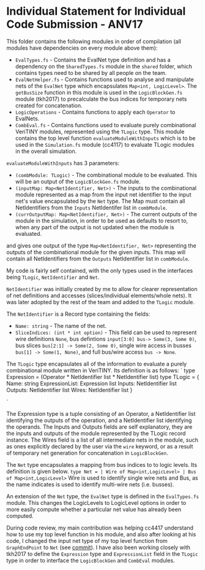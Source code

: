 # Individual Statement for Individual Code Submission - ANV17

This folder contains the following modules in order of compilation (all modules have dependencies on every module above them): 
* `EvalTypes.fs` - Contains the EvalNet type definition and has a dependency on the `SharedTypes.fs` module in the `shared` folder, which contains types need to be shared by all people on the team.
* `EvalNetHelper.fs` - Contains functions used to analyse and manipulate nets of the `EvalNet` type which encapsulates `Map<int, LogicLevel>`. The `getBusSize` function in this module is used in the `LogicBlockGen.fs` module (tkh2017) to precalculate the bus indices for temporary nets created for concatenation.
* `LogicOperations` - Contains functions to apply each `Operator` to EvalNets.
* `CombEval.fs` - Contains functions used to evaluate purely combinational VeriTINY modules, represented using the `TLogic` type. This module contains the top level function `evaluateModuleWithInputs` which is to be used in the `Simulation.fs` module (cc4117) to evaluate TLogic modules in the overall simulation. 

`evaluateModuleWithInputs` has 3 parameters: 
* `(combModule: TLogic)` - The combinational module to be evaluated. This will be an output of the `LogicBlockGen.fs` module.
* `(inputMap: Map<NetIdentifier, Net>)` - The inputs to the combinational module represented as a map from the input net identifier to the input net's value encapsulated by the `Net` type. The Map must contain all NetIdentifiers from the `Inputs` NetIdentifer list in `combModule`.
* `(currOutputMap: Map<NetIdentifier, Net>)` - The current outputs of the module in the simulation, in order to be used as defaults to resort to, when any part of the output is not updated when the module is evaluated. 

and gives one output of the type `Map<NetIdentifier, Net>` representing the outputs of the combinational module for the given inputs. This map will contain all NetIdentifiers from the `Outputs` NetIdentifier list in `combModule`.

My code is fairly self contained, with the only types used in the interfaces being `TLogic`, `NetIdentifier` and `Net`. 

`NetIdentifier` was initially created by me to allow for clearer representation of net definitions and accesses (slices/individual elements/whole nets). It was later adopted by the rest of the team and added to the `TLogic` module. 

The `NetIdentifier` is a Record type containing the fields:
* `Name: string` - The name of the net.
* `SliceIndices: (int * int option)` - This field can be used to represent wire definitions `None`, bus defintions `input[3:0] bus-> Some(3, Some 0)`, bus slices `bus[2:1] -> Some(2, Some 0)`, single wire access in busses `bus[1] -> Some(1, None)`, and full bus/wire access `bus -> None`. 

The `TLogic` type encapsulates all of the information to evaluate a purely combinational module written in VeriTINY. Its definition is as follows:
`
type Expression = (Operator * NetIdentifier list * NetIdentifier list)
type TLogic = {
    Name: string
    ExpressionList: Expression list
    Inputs: NetIdentifier list
    Outputs: NetIdentifier list
    Wires: NetIdentifier list
}

`

The Expression type is a tuple consisting of an Operator, a NetIdentifier list identifying the outputs of the operation, and a NetIdentifier list identifying the operands. 
The Inputs and Outputs fields are self explanatory, they are the inputs and outputs of the module represented by the TLogic record instance. 
The Wires field is a list of all intermediate nets in the module, such as ones explicitly declared by the user via the `wire` keyword, or as a result of temporary net generation for concatenation in `LogicBlockGen`.

The `Net` type encapsulates a mapping from bus indices to to logic levels. Its definition is given below.
`type Net = | Wire of Map<int,LogicLevel> | Bus of Map<int,LogicLevel>`
Wire is used to identify single wire nets and Bus, as the name indicates is used to identify multi-wire nets (i.e. busses).

An extension of the `Net` type, the `EvalNet` type is defined in the `EvalTypes.fs` module. This changes the LogicLevels to LogicLevel options in order to more easily compute whether a particular net value has already been computed. 


During code review, my main contribution was helping cc4417 understand how to use my top level function in his module, and also after looking at his code, I changed the input net type of my top level function from `GraphEndPoint` to `Net` (see [commit](https://github.com/ImperialCollegeLondon/hlp2020-verilog2/commit/a664f22d33ddedca0b08cfacf3520d7b49f0e2fc#diff-820df22d0da2a760d2c10896b0be09eb)). I have also been working closely with tkh2017 to define the `Expression` type and `ExpressionList` field in the `TLogic` type in order to interface the `LogicBlockGen` and `CombEval` modules.
